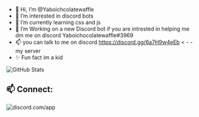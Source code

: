 - 👋 Hi, I’m @Yaboichcolatewaffle
- 👀 I’m interested in discord bots
- 🌱 I’m currently learning css and js
- 💞️ I’m Working on a new Discord bot if you are intrested in helping me dm me on discord Yaboichocolatewaffle#3969 
- 📫 you can talk to me on discord https://discord.gg/6a7H9w4eEb < - - my server
- ✨ Fun fact im a kid

<!---
Yaboichcolatewaffle/Yaboichcolatewaffle is a ✨ special ✨ repository because its `README.md` (this file) appears on your GitHub profile.
You can click the Preview link to take a look at your changes.
--->

![GitHub Stats](https://github-readme-stats.vercel.app/api?username=Yaboichcolatewaffle&theme=radical)

## 📫 Connect:
![discord.com/app](https://discord.c99.nl/widget/theme-3/807922838853779457.png)
